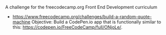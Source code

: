 A challenge for the freecodecamp.org Front End Development curriculum
* https://www.freecodecamp.org/challenges/build-a-random-quote-machine
Objective: Build a CodePen.io app that is functionally similar to this: https://codepen.io/FreeCodeCamp/full/ONjoLe/.